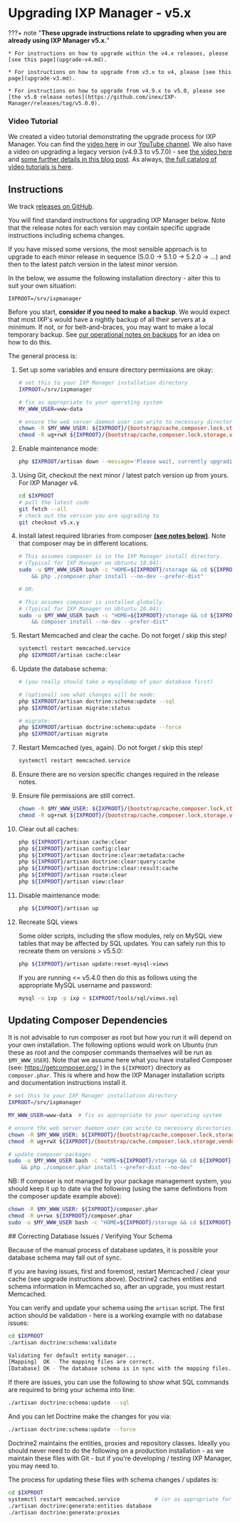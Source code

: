 # Upgrading IXP Manager - v5.x

???+ note "**These upgrade instructions relate to upgrading when you are already using IXP Manager v5.x.**"

    * For instructions on how to upgrade within the v4.x releases, please [see this page](upgrade-v4.md).

    * For instructions on how to upgrade from v3.x to v4, please [see this page](upgrade-v3.md).

    * For instructions on how to upgrade from v4.9.x to v5.0, please see [the v5.0 release notes](https://github.com/inex/IXP-Manager/releases/tag/v5.0.0).



### Video Tutorial

We created a video tutorial demonstrating the upgrade process for IXP Manager. You can find the [video here](https://www.youtube.com/watch?v=FqsWCudPUak) in our [YouTube channel](https://www.youtube.com/channel/UCeW2fmMTBtE4fnlmg-2-evA). We also have a video on upgrading a legacy version (v4.9.3 to v5.7.0) - see [the video here](https://youtu.be/CXTjgRUESAc) and [some further details in this blog post](https://www.barryodonovan.com/2020/09/08/upgrading-legacy-versions-of-ixp-manager). As always, [the full catalog of video tutorials is here](https://www.ixpmanager.org/support/tutorials).


## Instructions

We track [releases on GitHub](https://github.com/inex/IXP-Manager/releases).

You will find standard instructions for upgrading IXP Manager below. Note that the release notes for each version may contain specific upgrade instructions including schema changes.

If you have missed some versions, the most sensible approach is to upgrade to each minor release in sequence (5.0.0 -> 5.1.0 -> 5.2.0 -> ...) and then to the latest patch version in the latest minor version.

In the below, we assume the following installation directory - alter this to suit your own situation:

```
IXPROOT=/srv/ixpmanager
```

Before you start, **consider if you need to make a backup**. We would expect that most IXP's would have a nightly backup of all their servers at a minimum. If not, or for belt-and-braces, you may want to make a local temporary backup. See [our operational notes on backups](../usage/operational-notes.md#backup-ixp-manager) for an idea on how to do this.



The general process is:

1. Set up some variables and ensure directory permissions are okay:

    ```sh
    # set this to your IXP Manager installation directory
    IXPROOT=/srv/ixpmanager

    # fix as appropriate to your operating system
    MY_WWW_USER=www-data

    # ensure the web server daemon user can write to necessary directories:
    chown -R $MY_WWW_USER: ${IXPROOT}/{bootstrap/cache,composer.lock,storage,vendor}
    chmod -R ug+rwX ${IXPROOT}/{bootstrap/cache,composer.lock,storage,vendor}
    ```

2. Enable maintenance mode:

    ```sh
    php $IXPROOT/artisan down --message='Please wait, currently upgrading...'
    ```

3. Using Git, checkout the next minor / latest patch version up from yours. For IXP Manager v4.

    ```sh
    cd $IXPROOT
    # pull the latest code
    git fetch --all
    # check out the version you are upgrading to
    git checkout v5.x.y
    ```

4. Install latest required libraries from composer [**(see notes below)**](#updating-composer-dependancies). Note that composer may be in different locations.

    ```sh
    # This assumes composer is in the IXP Manager install directory.
    # (Typical for IXP Manager on Ubtuntu 18.04):
    sudo -u $MY_WWW_USER bash -c "HOME=${IXPROOT}/storage && cd ${IXPROOT} \
        && php ./composer.phar install --no-dev --prefer-dist"

    # OR:

    # This assumes composer is installed globally.
    # (Typical for IXP Manager on Ubtuntu 20.04):
    sudo -u $MY_WWW_USER bash -c "HOME=${IXPROOT}/storage && cd ${IXPROOT} \
        && composer install --no-dev --prefer-dist"

    ```

5. Restart Memcached and clear the cache. Do not forget / skip this step!

    ```sh
    systemctl restart memcached.service
    php $IXPROOT/artisan cache:clear
    ```

6. Update the database schema:

    ```sh
    # (you really should take a mysqldump of your database first)

    # (optional) see what changes will be made:
    php $IXPROOT/artisan doctrine:schema:update --sql
    php $IXPROOT/artisan migrate:status

    # migrate:
    php $IXPROOT/artisan doctrine:schema:update --force
    php $IXPROOT/artisan migrate
    ```

7. Restart Memcached (yes, again). Do not forget / skip this step!

    ```sh
    systemctl restart memcached.service
    ```

8. Ensure there are no version specific changes required in the release notes.

9. Ensure file permissions are still correct.

    ```sh
    chown -R $MY_WWW_USER: ${IXPROOT}/{bootstrap/cache,composer.lock,storage,vendor}
    chmod -R ug+rwX ${IXPROOT}/{bootstrap/cache,composer.lock,storage,vendor}
    ```

10. Clear out all caches:

    ```sh
    php ${IXPROOT}/artisan cache:clear
    php ${IXPROOT}/artisan config:clear
    php ${IXPROOT}/artisan doctrine:clear:metadata:cache
    php ${IXPROOT}/artisan doctrine:clear:query:cache
    php ${IXPROOT}/artisan doctrine:clear:result:cache
    php ${IXPROOT}/artisan route:clear
    php ${IXPROOT}/artisan view:clear
    ```

11. Disable maintenance mode:

    ```sh
    php ${IXPROOT}/artisan up
    ```

12. Recreate SQL views

    Some older scripts, including the sflow modules, rely on MySQL view tables that may be affected by SQL updates. You can safely run this to recreate them on versions > v5.5.0:

    ```sh
    php ${IXPROOT}/artisan update:reset-mysql-views
    ```

    If you are running <= v5.4.0 then do this as follows using the appropriate MySQL username and password:

    ```sh
    mysql -u ixp -p ixp < $IXPROOT/tools/sql/views.sql
    ```




## Updating Composer Dependencies

It is not advisable to run composer as root but how you run it will depend on your own installation. The following options would work on Ubuntu (run these as root and the composer commands themselves will be run as `$MY_WWW_USER`). Note that we assume here what you have installed Composer (see: https://getcomposer.org/ ) in the `${IXPROOT}` directory as `composer.phar`. This is where and how the IXP Manager installation scripts and documentation instructions install it.

```sh
# set this to your IXP Manager installation directory
IXPROOT=/srv/ixpmanager

MY_WWW_USER=www-data  # fix as appropriate to your operating system

# ensure the web server daemon user can write to necessary directories:
chown -R $MY_WWW_USER: ${IXPROOT}/{bootstrap/cache,composer.lock,storage,vendor}
chmod -R ug+rwX ${IXPROOT}/{bootstrap/cache,composer.lock,storage,vendor}

# update composer packages
sudo -u $MY_WWW_USER bash -c "HOME=${IXPROOT}/storage && cd ${IXPROOT} \
    && php ./composer.phar install --prefer-dist --no-dev"
```

NB: If composer is not managed by your package management system, you should keep it up to date via the following (using the same definitions from the composer update example above):

```sh
chown -R $MY_WWW_USER: ${IXPROOT}/composer.phar
chmod -R u+rwx ${IXPROOT}/composer.phar
sudo -u $MY_WWW_USER bash -c "HOME=${IXPROOT}/storage && cd ${IXPROOT} && php ./composer.phar selfupdate"
```



## Correcting Database Issues / Verifying Your Schema

Because of the manual process of database updates, it is possible your database schema may fall out of sync.

If you are having issues, first and foremost, restart Memcached / clear your cache (see upgrade instructions above). Doctrine2 caches entities and schema information in Memcached so, after an upgrade, you must restart Memcached.

You can verify and update your schema using the `artisan` script. The first action should be validation - here is a working example with no database issues:

```sh
cd $IXPROOT
./artisan doctrine:schema:validate

Validating for default entity manager...
[Mapping]  OK - The mapping files are correct.
[Database] OK - The database schema is in sync with the mapping files.
```

If there are issues, you can use the following to show what SQL commands are required to bring your schema into line:

```sh
./artisan doctrine:schema:update --sql
```

And you can let Doctrine make the changes for you via:

```sh
./artisan doctrine:schema:update --force
```

Doctrine2 maintains the entities, proxies and repository classes. Ideally you should never need to do the following on a production installation - as we maintain these files with Git - but if you're developing / testing IXP Manager, you may need to.

The process for updating these files with schema changes / updates is:

```sh
cd $IXPROOT
systemctl restart memcached.service           # (or as appropriate for your system)
./artisan doctrine:generate:entities database
./artisan doctrine:generate:proxies
```
